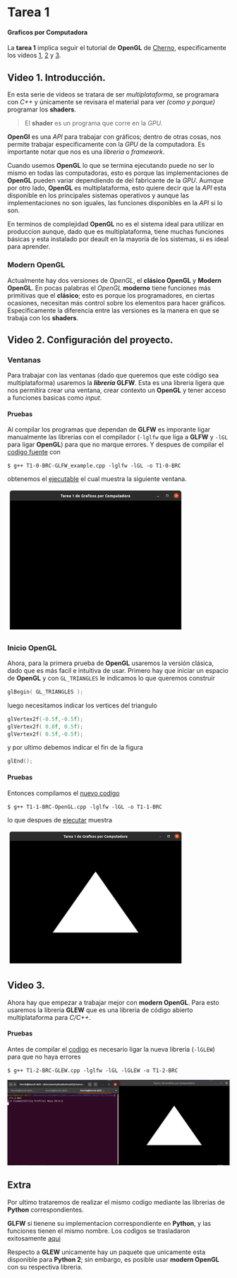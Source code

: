 
# Tarea 1
#### Graficos por Computadora

La __tarea 1__ implica seguir el tutorial de __OpenGL__ de 
[Cherno](https://www.youtube.com/channel/UCQ-W1KE9EYfdxhL6S4twUNw), 
especificamente los videos 
[1](https://www.youtube.com/watch?v=W3gAzLwfIP0),
[2](https://www.youtube.com/watch?v=OR4fNpBjmq8) y 
[3](https://www.youtube.com/watch?v=H2E3yO0J7TM).



## Video 1. Introducción.

En esta serie de videos se tratara de ser _multiplataforma_, se programara con _C++_ y únicamente se revisara el material para ver _(como y porque)_ programar los __shaders__.

> El __shader__ es un programa que corre en la _GPU_.

__OpenGl__ es una _API_ para trabajar con gráficos; dentro de otras cosas, nos  permite trabajar especificamente con la _GPU_ de la computadora. Es importante notar que nos es una _libreria_ o _framework_.

Cuando usemos __OpenGL__ lo que se termina ejecutando puede no ser lo mismo en todas las computadoras, esto es porque las implementaciones de __OpenGL__ pueden variar dependiendo de del fabricante de la _GPU_. Aumque por otro lado, __OpenGL__ es multiplataforma, esto quiere decir que la _API_ esta disponible en los principales sistemas operativos y aunque las implementaciones no son iguales, las funciones disponibles en la _API_ si lo son.

En terminos de complejidad __OpenGL__ no es el sistema ideal para utilizar en produccion aunque, dado que es multiplataforma, tiene muchas funciones básicas y esta instalado por deault en la mayoría de los sistemas, si es ideal para aprender.

### Modern OpenGL

Actualmente hay dos versiones de _OpenGL_, el __clásico OpenGL__ y __Modern OpenGL__. En pocas palabras el _OpenGL_ __moderno__ tiene funciones más primitivas que el __clásico__; esto es porque los programadores, en ciertas ocasiones, necesitan más control sobre los elementos para hacer gráficos. Especificamente la diferencia entre las versiones es la manera en que se trabaja con los __shaders__.



## Video 2. Configuración del proyecto.

### Ventanas

Para trabajar con las ventanas (dado que queremos que este código sea multiplataforma) usaremos la ___libreria_ GLFW__. Esta es una libreria ligera que nos permitira crear una ventana, crear contexto un __OpenGL__ y tener acceso a funciones basicas como _input_.

#### Pruebas

Al compilar los programas que dependan de __GLFW__ es imporante ligar manualmente las librerias con el compilador (`-lglfw` que liga a __GLFW__ y `-lGL` para ligar __OpenGL__) para que no marque errores. Y despues de compilar el [codigo fuente](./T1-0-BRC-GLFW_example.cpp) con 
```console
$ g++ T1-0-BRC-GLFW_example.cpp -lglfw -lGL -o T1-0-BRC
```
obtenemos el [ejecutable](./T1-0-BRC) el cual muestra la siguiente ventana.

<img src="assets/T1-0-BRC.png" alt="Prueba 1" width="400"/>

### Inicio OpenGL

Ahora, para la primera prueba de __OpenGL__ usaremos la versión clásica, dado que es más facil e intuitiva de usar. Primero hay que iniciar un espacio de __OpenGL__ y con `GL_TRIANGLES` le indicamos lo que queremos construir
```c++ 
glBegin( GL_TRIANGLES );
```
luego necesitamos indicar los vertices del triangulo
```c++
glVertex2f(-0.5f,-0.5f);
glVertex2f( 0.0f, 0.5f);
glVertex2f( 0.5f,-0.5f);
```
y por ultimo debemos indicar el fin de la figura
```c++
glEnd();
```

#### Pruebas

Entonces compilamos el [nuevo codigo](./T1-1-BRC-OpenGL.cpp) 
```console
$ g++ T1-1-BRC-OpenGL.cpp -lglfw -lGL -o T1-1-BRC
```
lo que despues de [ejecutar](./T1-1-BRC) muestra

<img src="assets/T1-1-BRC.png" alt="Prueba 2" width="400"/>



## Video 3. 

Ahora hay que empezar a trabajar mejor con __modern OpenGL__. Para esto usaremos la libreria __GLEW__ que es una libreria de código abierto multiplataforma para _C/C++_.

#### Pruebas

Antes de compilar el [codigo]() es necesario ligar la nueva libreria (`-lGLEW`) para que no haya errores
```console
$ g++ T1-2-BRC-GLEW.cpp -lglfw -lGL -lGLEW -o T1-2-BRC
```

<img src="assets/T1-2-BRC.png" alt="Prueba final" width="900"/>


## Extra

Por ultimo trataremos de realizar el mismo codigo mediante las librerias de __Python__ correspondientes. 

__GLFW__ si tienene su implementacion correspondiente en __Python__, y las funciones tienen el mismo nombre. Los codigos se trasladaron exitosamente [aqui ](T1-0-BRC-GLFW.py)

Respecto a __GLEW__ unicamente hay un paquete que unicamente esta disponible para __Python 2__; sin embargo, es posible usar __modern OpenGL__ con su respectiva libreria.
